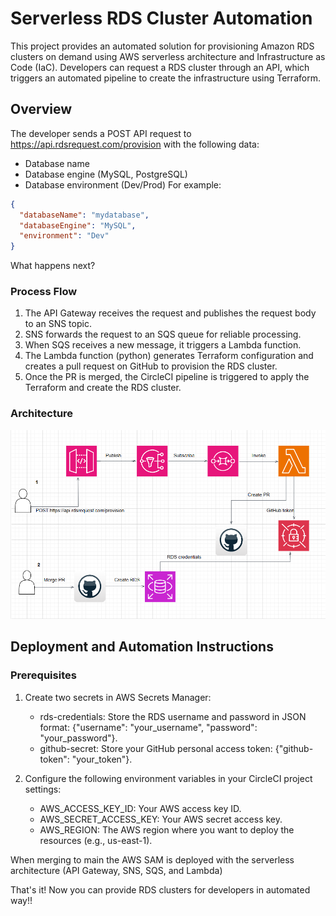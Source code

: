 # Serverless RDS Cluster Automation

This project provides an automated solution for provisioning Amazon RDS clusters on demand using AWS serverless architecture and Infrastructure as Code (IaC). Developers can request a RDS cluster through an API, which triggers an automated pipeline to create the infrastructure using Terraform.

## Overview
The developer sends a POST API request to https://api.rdsrequest.com/provision with the following data:
- Database name
- Database engine (MySQL, PostgreSQL)
- Database environment (Dev/Prod)
For example:
```json
{
  "databaseName": "mydatabase",
  "databaseEngine": "MySQL",
  "environment": "Dev"
}
```
What happens next?

### Process Flow

1. The API Gateway receives the request and publishes the request body to an SNS topic.
2. SNS forwards the request to an SQS queue for reliable processing.
3. When SQS receives a new message, it triggers a Lambda function.
4. The Lambda function (python) generates Terraform configuration and creates a pull request on GitHub to provision the RDS cluster.
5. Once the PR is merged, the CircleCI pipeline is triggered to apply the Terraform and create the RDS cluster.

### Architecture

![Architecture](architecture.png)

## Deployment and Automation Instructions

### Prerequisites
1. Create two secrets in AWS Secrets Manager: 
    - rds-credentials: Store the RDS username and password in JSON format: {"username": "your_username", "password": "your_password"}. 
    - github-secret: Store your GitHub personal access token: {"github-token": "your_token"}.

2. Configure the following environment variables in your CircleCI project settings:
    - AWS_ACCESS_KEY_ID: Your AWS access key ID.
    - AWS_SECRET_ACCESS_KEY: Your AWS secret access key.
    - AWS_REGION: The AWS region where you want to deploy the resources (e.g., us-east-1).

When merging to main the AWS SAM is deployed with the serverless architecture (API Gateway, SNS, SQS, 
and Lambda)

That's it! Now you can provide RDS clusters for developers in automated way!!